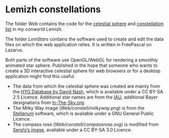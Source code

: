 # Lemizh constellations
The folder _Web_ contains the code for the [celestial sphere](https://lemizh.conlang.org/appendix/constell/webgl.php) and [constellation list](https://lemizh.conlang.org/appendix/constell.php) in my conworld Lemizh.

The folder _LemStars_ contains the software used to create and edit the data files on which the web application relies. It is written in FreePascal on Lazarus.

Both parts of the software use OpenGL/WebGL for rendering a smoothly animated star sphere. Published in the hope that someone who wants to create a 3D interactive celestial sphere for web browsers or for a desktop application might find this useful.

* The data from which the celestial sphere was created are mainly from the [HYG Database by David Nash](https://github.com/astronexus/HYG-Database), which is available under a CC BY-SA 2.5 Licence. Additional star names are from the [IAU](https://www.iau.org/public/themes/naming_stars/), additional Bayer designations from [In-The-Sky.org](https://in-the-sky.org/data/catalogue.php?cat=Bayer).
* The Milky Way image (_Web/constell/milkyway.png_) is from the [Stellarium](https://stellarium.org/) software, which is available under a GNU General Public Licence.
* The compass rose (_Web/constell/compassrose.svg_) is modified from [Serg!o’s image](https://commons.wikimedia.org/wiki/File:Compass_Rose_English_North.svg), available under a CC BY-SA 3.0 Licence.